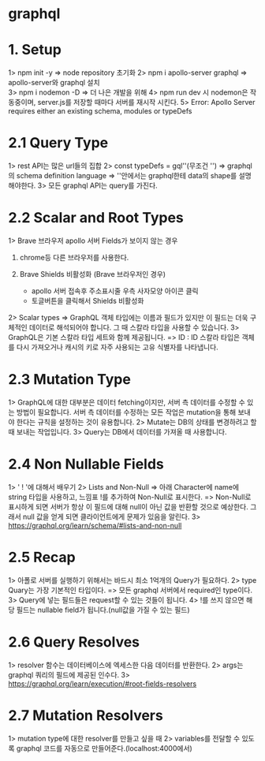 # graphql

# 1. Setup

1> npm init -y
=> node repository 초기화
2> npm i apollo-server graphql
=> apollo-server와 graphql 설치  
3> npm i nodemon -D
=> 더 나은 개발을 위해
4> npm run dev 시 nodemon은 작동중이며, server.js를 저장할 때마다 서버를 재시작 시킨다.
5> Error: Apollo Server requires either an existing schema, modules or typeDefs

# 2.1 Query Type

1> rest API는 많은 url들의 집합
2> const typeDefs = gql''(무조건 '')
=> graphql의 schema definition language
=> ''안에서는 graphql한테 data의 shape를 설명해야한다.
3> 모든 graphql API는 query를 가진다.

# 2.2 Scalar and Root Types

1> Brave 브라우저 apollo 서버 Fields가 보이지 않는 경우

1. chrome등 다른 브라우저를 사용한다.
2. Brave Shields 비활성화 (Brave 브라우저인 경우)

   - apollo 서버 접속후 주소표시줄 우측 사자모양 아이콘 클릭
   - 토글버튼을 클릭해서 Shields 비활성화

2> Scalar types
=> GraphQL 객체 타입에는 이름과 필드가 있지만 이 필드는 더욱 구체적인 데이터로 해석되어야 합니다. 그 때 스칼라 타입을 사용할 수 있습니다.
3> GraphQL은 기본 스칼라 타입 세트와 함께 제공됩니다.
=> ID : ID 스칼라 타입은 객체를 다시 가져오거나 캐시의 키로 자주 사용되는 고유 식별자를 나타냅니다.

# 2.3 Mutation Type

1> GraphQL에 대한 대부분은 데이터 fetching이지만, 서버 측 데이터를 수정할 수 있는 방법이 필요합니다.
서버 측 데이터를 수정하는 모든 작업은 mutation을 통해 보내야 한다는 규칙을 설정하는 것이 유용합니다.
2> Mutate는 DB의 상태를 변경하려고 할 때 보내는 작업입니다.
3> Query는 DB에서 데이터를 가져올 때 사용합니다.

# 2.4 Non Nullable Fields

1> ' ! '에 대해서 배우기
2> Lists and Non-Null
=> 아래 Character에 name에 string 타입을 사용하고, 느낌표 !를 추가하여 Non-Null로 표시한다.
=> Non-Null로 표시하게 되면 서버가 항상 이 필드에 대해 null이 아닌 값을 반환할 것으로 예상한다. 그래서 null 값을 얻게 되면 클라이언트에게 문제가 있음을 알린다.
3> https://graphql.org/learn/schema/#lists-and-non-null

# 2.5 Recap

1> 아폴로 서버를 실행하기 위해서는 바드시 최소 1억개의 Query가 필요하다.
2> type Quary는 가장 기본적인 타입이다.
=> 모든 graphql 서버에서 required인 type이다.
3> Query에 넣는 필드들은 request할 수 있는 것들이 됩니다.
4> !를 쓰지 않으면 해당 필드는 nullable field가 됩니다.(null값을 가질 수 있는 필드)

# 2.6 Query Resolves

1> resolver 함수는 데이터베이스에 엑세스한 다음 데이터를 반환한다.
2> args는 graphql 쿼리의 필드에 제공된 인수다.
3> https://graphql.org/learn/execution/#root-fields-resolvers

# 2.7 Mutation Resolvers

1> mutation type에 대한 resolver를 만들고 싶을 때
2> variables를 전달할 수 있도록 graphql 코드를 자동으로 만들어준다.(localhost:4000에서)
